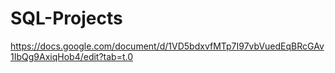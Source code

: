 # SQL-Projects
https://docs.google.com/document/d/1VD5bdxvfMTp7I97vbVuedEqBRcGAv1IbQg9AxiqHob4/edit?tab=t.0
